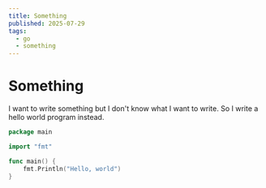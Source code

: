 ```yaml
---
title: Something
published: 2025-07-29
tags:
  - go
  - something
---
```


# Something

I want to write something but I don't know what I want to write.
So I write a hello world program instead.

```go
package main 

import "fmt"

func main() {
    fmt.Println("Hello, world")
}
```
